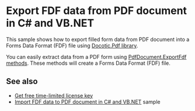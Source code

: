 # Export FDF data from PDF document in C# and VB.NET
This sample shows how to export filled form data from PDF document into a Forms Data Format (FDF) file using [Docotic.Pdf library](https://bitmiracle.com/pdf-library/).

You can easily extract data from a PDF form using [PdfDocument.ExportFdf methods](https://bitmiracle.com/pdf-library/api/pdfdocument-exportfdf). These methods will create a Forms Data Format (FDF) file.

## See also
* [Get free time-limited license key](https://bitmiracle.com/pdf-library/download-pdf-library.aspx)
* [Import FDF data to PDF document in C# and VB.NET](/Samples/Forms%20and%20Annotations/ImportFdfData) sample